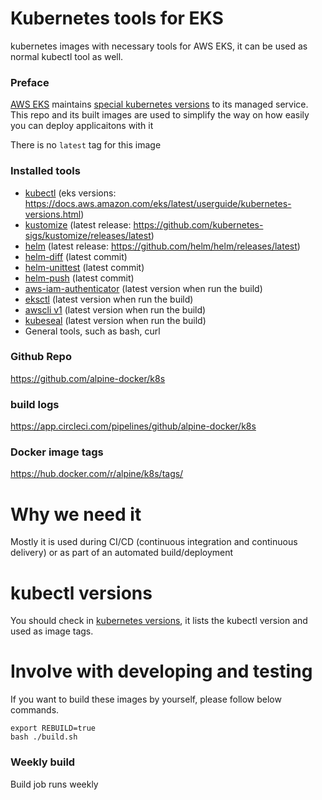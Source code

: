 # Kubernetes tools for EKS

kubernetes images with necessary tools for AWS EKS, it can be used as normal kubectl tool as well.

### Preface

[AWS EKS](https://aws.amazon.com/eks) maintains [special kubernetes versions](https://docs.aws.amazon.com/eks/latest/userguide/kubernetes-versions.html) to its managed service. This repo and its built images are used to simplify the way on how easily you can deploy applicaitons with it

There is no `latest` tag for this image

### Installed tools

- [kubectl](https://kubernetes.io/docs/tasks/tools/install-kubectl/) (eks versions: https://docs.aws.amazon.com/eks/latest/userguide/kubernetes-versions.html)
- [kustomize](https://github.com/kubernetes-sigs/kustomize) (latest release: https://github.com/kubernetes-sigs/kustomize/releases/latest)
- [helm](https://github.com/helm/helm) (latest release: https://github.com/helm/helm/releases/latest)
- [helm-diff](https://github.com/databus23/helm-diff) (latest commit)
- [helm-unittest](https://github.com/quintush/helm-unittest) (latest commit)
- [helm-push](https://github.com/chartmuseum/helm-push) (latest commit)
- [aws-iam-authenticator](https://github.com/kubernetes-sigs/aws-iam-authenticator) (latest version when run the build)
- [eksctl](https://github.com/weaveworks/eksctl) (latest version when run the build)
- [awscli v1](https://github.com/aws/aws-cli) (latest version when run the build)
- [kubeseal](https://github.com/bitnami-labs/sealed-secrets) (latest version when run the build)
- General tools, such as bash, curl

### Github Repo

https://github.com/alpine-docker/k8s

### build logs

https://app.circleci.com/pipelines/github/alpine-docker/k8s

### Docker image tags

https://hub.docker.com/r/alpine/k8s/tags/

# Why we need it

Mostly it is used during CI/CD (continuous integration and continuous delivery) or as part of an automated build/deployment

# kubectl versions

You should check in [kubernetes versions](https://docs.aws.amazon.com/eks/latest/userguide/kubernetes-versions.html), it lists the kubectl version and used as image tags.

# Involve with developing and testing

If you want to build these images by yourself, please follow below commands.

```
export REBUILD=true
bash ./build.sh
```

### Weekly build

Build job runs weekly
